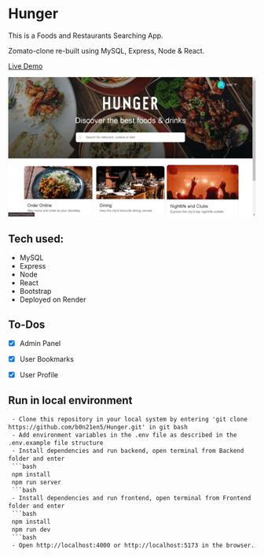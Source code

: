 # Hunger

This is a Foods and Restaurants Searching App.

Zomato-clone re-built using MySQL, Express, Node & React.

<a href="https://hunger.onrender.com/">Live Demo</a>

![](https://github.com/b0n21en5/Hunger/blob/main/Frontend/src/assets/site.png)

## Tech used:
 - MySQL
 - Express
 - Node
 - React
 - Bootstrap
 - Deployed on Render

## To-Dos
 - [x] Admin Panel
 - [x] User Bookmarks
 - [x] User Profile



## Run in local environment 
     - Clone this repository in your local system by entering 'git clone https://github.com/b0n21en5/Hunger.git' in git bash
     - Add environment variables in the .env file as described in the .env.example file structure
     - Install dependencies and run backend, open terminal from Backend folder and enter
     ```bash
     npm install
     npm run server
     ```bash
     - Install dependencies and run frontend, open terminal from Frontend folder and enter
     ```bash
     npm install
     npm run dev
     ```bash
     - Open http://localhost:4000 or http://localhost:5173 in the browser.
